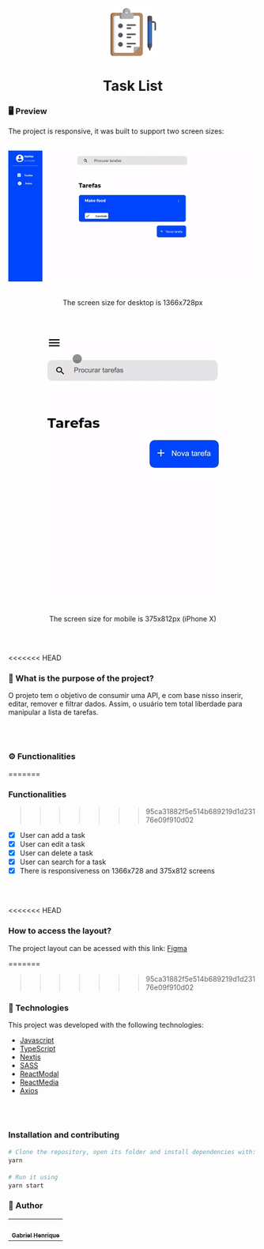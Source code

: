 <div align="center">
<img height="100" width="100" src="./public/github-images/task-list-icon.png"></img>
</div>
<h1 align="center">Task List </h1>


### 🖥️ Preview
The project is responsive, it was built to support two screen sizes:
<br></br>

<div align="center">
<img src="/public/github-images/desktop-screen.gif/"/>
<br></br>
<p align="center">The screen size for desktop is 1366x728px<p>
</div>
<br></br>

<div align="center">
<img src="./public/github-images/mobile-screen.gif"/>
<br></br>
<p>The screen size for mobile is 375x812px (iPhone X)</p>
</div>
<br></br>

<<<<<<< HEAD
### 🤔 What is the purpose of the project?
O projeto tem o objetivo de consumir uma API, e com base nisso inserir, editar, remover e filtrar dados. Assim, o usuário tem total liberdade para manipular a lista de tarefas.

<br></br>

### ⚙️ Functionalities
=======
### Functionalities
>>>>>>> 95ca31882f5e514b689219d1d23176e09f910d02
  - [x] User can add a task
  - [x] User can edit a task
  - [x] User can delete a task
  - [x] User can search for a task
  - [x] There is responsiveness on 1366x728 and 375x812 screens
  
<br></br>

<<<<<<< HEAD
### How to access the layout?
The project layout can be acessed with this link: [Figma](https://www.figma.com/file/omOeuP0G10ZgrpsZ01PdNr/Lista-de-Tarefas-(Copy)?node-id=0%3A1)


=======
>>>>>>> 95ca31882f5e514b689219d1d23176e09f910d02
### :nut_and_bolt: Technologies

This project was developed with the following technologies:

- [Javascript][Javascript]
- [TypeScript][Typescript]
- [Nextjs][Nextjs]
- [SASS][SASS]
- [ReactModal][ReactModal]
- [ReactMedia][ReactMedia]
- [Axios][Axios]
  
[Javascript]: https://developer.mozilla.org/pt-BR/docs/Web/JavaScript
[Typescript]: https://www.typescriptlang.org/
[Nextjs]: https://nextjs.org/
[SASS]: https://sass-lang.com//
[ReactModal]:https://github.com/reactjs/react-modal
[ReactMedia]:https://github.com/ReactTraining/react-media
[Axios]: https://axios-http.com/ptbr/docs/intro

<br></br>
### Installation and contributing

```bash
# Clone the repository, open its folder and install dependencies with:
yarn

# Run it using
yarn start

```

### 🧑 Author

<table>
  <tr>
    <td align="center">
      <a href="https://github.com/Gabriek0">
        <img src='https://avatars.githubusercontent.com/u/89749843?v=4' width="100px;" alt=""/>
        <br />
          <sub>
            <b>Gabriel Henrique</b>
          </sub>
      </a>
    </td>

  </tr>
</table>




